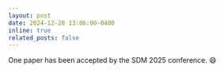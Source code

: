 ```yaml
---
layout: post
date: 2024-12-20 13:06:00-0400
inline: true
related_posts: false
---
```


One paper has been accepted by the SDM 2025 conference. :smile:


